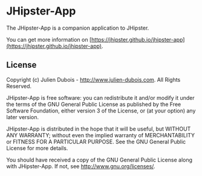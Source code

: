 # JHipster-App

The JHipster-App is a companion application to JHipster.

You can get more information on [https://jhipster.github.io/jhipster-app](https://jhipster.github.io/jhipster-app).

## License

Copyright (c) Julien Dubois - http://www.julien-dubois.com. All Rights Reserved.

JHipster-App is free software: you can redistribute it and/or modify
it under the terms of the GNU General Public License as published by
the Free Software Foundation, either version 3 of the License, or
(at your option) any later version.

JHipster-App is distributed in the hope that it will be useful,
but WITHOUT ANY WARRANTY; without even the implied warranty of
MERCHANTABILITY or FITNESS FOR A PARTICULAR PURPOSE.  See the
GNU General Public License for more details.

You should have received a copy of the GNU General Public License
along with JHipster-App.  If not, see <http://www.gnu.org/licenses/>.
